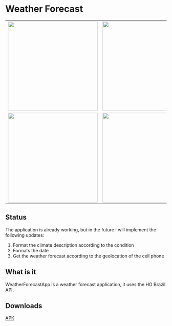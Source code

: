 # Weather Forecast

<table>
  <tr>
    <td><img src="https://user-images.githubusercontent.com/26009394/102800951-5d546e80-4393-11eb-933a-844de4f26e57.png" width="280px" /></td>
    <td><img src="https://user-images.githubusercontent.com/26009394/102800976-62192280-4393-11eb-94f1-fc58c66f54de.png" width="280px" /></td>
    <td><img src="https://user-images.githubusercontent.com/26009394/102800978-62b1b900-4393-11eb-9665-2518b918a1ec.png" width="280px" /></td>
    <td><img src="https://user-images.githubusercontent.com/26009394/102800957-5e859b80-4393-11eb-93d7-eb06fd94d8d8.png" width="280px" /></td>
    <td><img src="https://user-images.githubusercontent.com/26009394/102800960-5f1e3200-4393-11eb-8d8b-f61bd124c87c.png" width="280px" /></td>

  </tr>
    <tr>
    <td><img src="https://user-images.githubusercontent.com/26009394/102800962-5f1e3200-4393-11eb-95e2-c9f684ea2a18.png" width="280px" /></td>
    <td><img src="https://user-images.githubusercontent.com/26009394/102800963-5fb6c880-4393-11eb-88c6-bcafa002869c.png" width="280px" /></td>
    <td><img src="https://user-images.githubusercontent.com/26009394/102800964-604f5f00-4393-11eb-95d4-d08b3a52e33d.png" width="280px" /></td>
    <td><img src="https://user-images.githubusercontent.com/26009394/102800966-60e7f580-4393-11eb-82fe-b272a3aed237.png" width="280px" /></td>
    <td><img src="https://user-images.githubusercontent.com/26009394/102800971-61808c00-4393-11eb-9b1e-83eb0fb7ca79.png" width="280px" /></td>

  </tr>
</table>

## Status
The application is already working, but in the future I will implement the following updates:
<ol>
  <li>Format the climate description according to the condition</li>
  <li>Formats the date</li>
  <li>Get the weather forecast according to the geolocation of the cell phone</li>
</ol>

## What is it
WeatherForecastApp is a weather forecast application, it uses the HG Brazil API.


## Downloads

[APK](https://github.com/fernandocalheirox/PrevisaoDoTempo/releases/download/1.0/WeatherForecast.apk)
